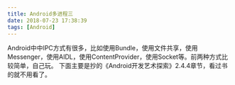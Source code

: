 ```yaml
---
title: Android多进程三
date: 2018-07-23 17:38:39
tags: [Android]
---
```

Android中中IPC方式有很多，比如使用Bundle，使用文件共享，使用Messenger，使用AIDL，使用ContentProvider，使用Socket等。前两种方式比较简单，自己玩。
下面主要是抄的《Android开发艺术探索》2.4.4章节，看过书的就不用看了。
<!-- more -->

